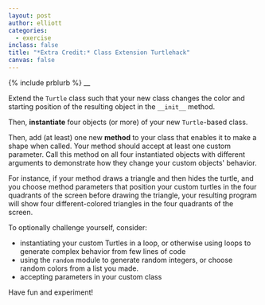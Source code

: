 ```yaml
---
layout: post
author: elliott
categories:
  - exercise
inclass: false
title: "*Extra Credit:* Class Extension Turtlehack"
canvas: false
---
```


{% include prblurb %}
__


Extend the `Turtle` class such that your new class changes the color and starting position of the resulting object in the `__init__` method.

Then, **instantiate** four objects (or more) of your new `Turtle`-based class.

Then, add (at least) one new **method** to your class that enables it to make a shape when called. Your method should accept at least one custom parameter. Call this method on all four instantiated objects with different arguments to demonstrate how they change your custom objects' behavior.

For instance, if your method draws a triangle and then hides the turtle, and you choose method parameters that position your custom turtles in the four quadrants of the screen before drawing the triangle, your resulting program will show four different-colored triangles in the four quadrants of the screen.


To optionally challenge yourself, consider:

* instantiating your custom Turtles in a loop, or otherwise using loops to generate complex behavior from few lines of code
* using the `random` module to generate random integers, or choose random colors from a list you made.
* accepting parameters in your custom class

Have fun and experiment!

